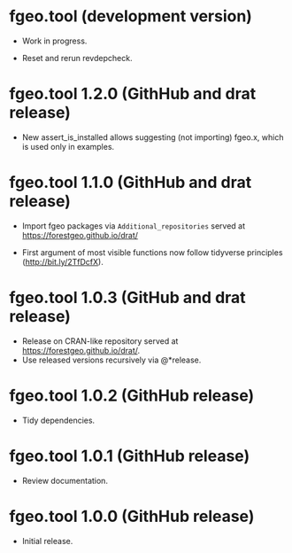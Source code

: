 # fgeo.tool (development version)

* Work in progress.

* Reset and rerun revdepcheck.

# fgeo.tool 1.2.0 (GithHub and drat release)

* New assert_is_installed allows suggesting (not importing) fgeo.x, which is
  used only in examples.

# fgeo.tool 1.1.0 (GithHub and drat release)

* Import fgeo packages via `Additional_repositories` served at <https://forestgeo.github.io/drat/>

* First argument of most visible functions now follow tidyverse principles (<http://bit.ly/2TfDcfX>).

# fgeo.tool 1.0.3 (GitHub and drat release)

* Release on CRAN-like repository served at <https://forestgeo.github.io/drat/>.
* Use released versions recursively via @*release.

# fgeo.tool 1.0.2 (GithHub release)

* Tidy dependencies.

# fgeo.tool 1.0.1 (GithHub release)

* Review documentation.

# fgeo.tool 1.0.0 (GithHub release)

* Initial release.
